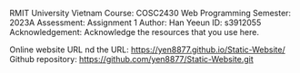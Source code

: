 RMIT University Vietnam
  Course: COSC2430 Web Programming
  Semester: 2023A
  Assessment: Assignment 1
  Author: Han Yeeun
  ID: s3912055
  Acknowledgement: Acknowledge the resources that you use here.

Online website URL nd the URL: https://yen8877.github.io/Static-Website/
Github repository: https://github.com/yen8877/Static-Website.git
